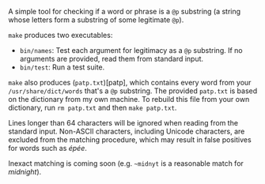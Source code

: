 A simple tool for checking if a word or phrase is a `@p` substring (a
string whose letters form a substring of some legitimate `@p`).

`make` produces two executables:

* `bin/names`: Test each argument for legitimacy as a `@p` substring. If
no arguments are provided, read them from standard input.
* `bin/test`: Run a test suite.

`make` also produces (`patp.txt`)[patp], which contains every word from
your `/usr/share/dict/words` that's a `@p` substring. The provided
`patp.txt` is based on the dictionary from my own machine. To rebuild
this file from your own dictionary, run `rm patp.txt` and then
`make patp.txt`.

Lines longer than 64 characters will be ignored when reading from the
standard input. Non-ASCII characters, including Unicode characters, are
excluded from the matching procedure, which may result in false
positives for words such as *épée*.

Inexact matching is coming soon (e.g. `~midnyt` is a reasonable match
for *midnight*).
